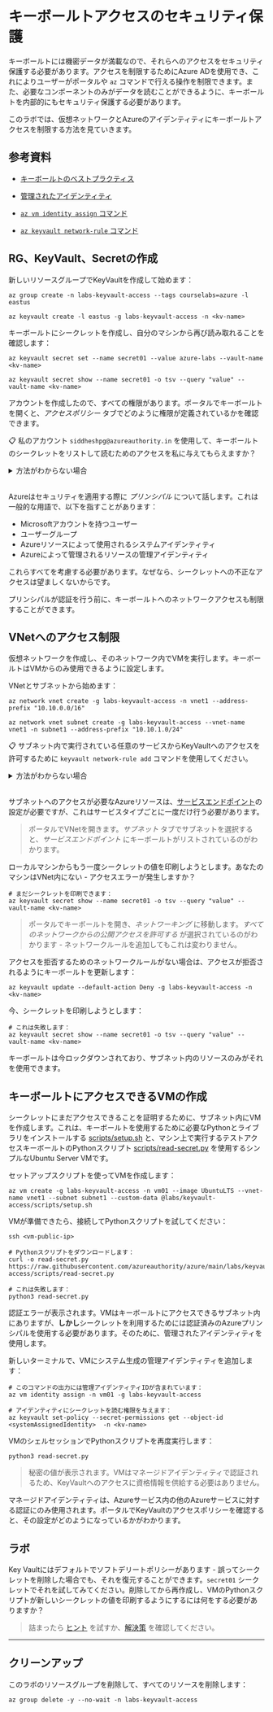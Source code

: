 # キーボールトアクセスのセキュリティ保護

キーボールトには機密データが満載なので、それらへのアクセスをセキュリティ保護する必要があります。アクセスを制限するためにAzure ADを使用でき、これによりユーザーがポータルや `az` コマンドで行える操作を制限できます。また、必要なコンポーネントのみがデータを読むことができるように、キーボールトを内部的にもセキュリティ保護する必要があります。

このラボでは、仮想ネットワークとAzureのアイデンティティにキーボールトアクセスを制限する方法を見ていきます。

## 参考資料

- [キーボールトのベストプラクティス](https://learn.microsoft.com/ja-jp/azure/key-vault/general/best-practices)

- [管理されたアイデンティティ](https://docs.microsoft.com/ja-jp/azure/active-directory/managed-identities-azure-resources/overview)

- [`az vm identity assign` コマンド](https://docs.microsoft.com/ja-jp/cli/azure/vm/identity?view=azure-cli-latest#az-vm-identity-assign)

- [`az keyvault network-rule` コマンド](https://docs.microsoft.com/ja-jp/cli/azure/keyvault/network-rule?view=azure-cli-latest)

## RG、KeyVault、Secretの作成

新しいリソースグループでKeyVaultを作成して始めます：



```
az group create -n labs-keyvault-access --tags courselabs=azure -l eastus

az keyvault create -l eastus -g labs-keyvault-access -n <kv-name>
```


キーボールトにシークレットを作成し、自分のマシンから再び読み取れることを確認します：



```
az keyvault secret set --name secret01 --value azure-labs --vault-name <kv-name>

az keyvault secret show --name secret01 -o tsv --query "value" --vault-name <kv-name>
```


アカウントを作成したので、すべての権限があります。ポータルでキーボールトを開くと、_アクセスポリシー_ タブでどのように権限が定義されているかを確認できます。

📋 私のアカウント `siddheshpg@azureauthority.in` を使用して、キーボールトのシークレットをリストして読むためのアクセスを私に与えてもらえますか？

<details>
  <summary>方法がわからない場合</summary>

新しいアクセスポリシーを追加し、必要な権限を選択します。次に、権限を付与するための _プリンシパル_ を選択する必要があります。

私のメールアドレスを入力すると、結果が見つかりません。使用できるプリンシパルのリストは、ご自身のAzure Active Directory (AD) アカウントに限られており、私のアイデンティティは異なるADアカウントにあります。

私にアクセスを与える場合は、Azure Active Directoryに私を外部IDとして追加する必要があります。

ですが、本当にアクセスは必要ありません :)

</details><br/>

Azureはセキュリティを適用する際に _プリンシパル_ について話します。これは一般的な用語で、以下を指すことがあります：

- Microsoftアカウントを持つユーザー
- ユーザーグループ
- Azureリソースによって使用されるシステムアイデンティティ
- Azureによって管理されるリソースの管理アイデンティティ

これらすべてを考慮する必要があります。なぜなら、シークレットへの不正なアクセスは望ましくないからです。

プリンシパルが認証を行う前に、キーボールトへのネットワークアクセスも制限することができます。

## VNetへのアクセス制限

仮想ネットワークを作成し、そのネットワーク内でVMを実行します。キーボールトはVMからのみ使用できるように設定します。

VNetとサブネットから始めます：



```
az network vnet create -g labs-keyvault-access -n vnet1 --address-prefix "10.10.0.0/16"

az network vnet subnet create -g labs-keyvault-access --vnet-name vnet1 -n subnet1 --address-prefix "10.10.1.0/24"
```


📋 サブネット内で実行されている任意のサービスからKeyVaultへのアクセスを許可するために `keyvault network-rule add` コマンドを使用してください。

<details>
  <summary>方法がわからない場合</summary>

ヘルプを確認します：



```
az keyvault network-rule add --help
```


サブネットを追加してみます：



```
# これはエラーを表示します：
az keyvault network-rule add -g labs-keyvault-access --vnet-name vnet1 --subnet subnet1 --name <kv-name>
```


他のサービスがサブネットへのトラフィックをルーティングすることを許可されていない限り、_サービスエンドポイント_ で明示的に許可する必要があります。これにより、キーボールトリソースがサブネットに入ることが許可されます：


```
az network vnet subnet update -g labs-keyvault-access --vnet-name vnet1 -n subnet1 --service-endpoints 'Microsoft.KeyVault'
```


これでネットワークルールを追加できます：


```
az keyvault network-rule add -g labs-keyvault-access --vnet-name vnet1 --subnet subnet1 -n <kv-name>
```


</details><br/>

サブネットへのアクセスが必要なAzureリソースは、[サービスエンドポイント](https://learn.microsoft.com/ja-jp/azure/virtual-network/virtual-network-service-endpoints-overview)の設定が必要ですが、これはサービスタイプごとに一度だけ行う必要があります。

> ポータルでVNetを開きます。_サブネット_ タブでサブネットを選択すると、_サービスエンドポイント_ にキーボールトがリストされているのがわかります。

ローカルマシンからもう一度シークレットの値を印刷しようとします。あなたのマシンはVNet内にない - アクセスエラーが発生しますか？


```
# まだシークレットを印刷できます：
az keyvault secret show --name secret01 -o tsv --query "value" --vault-name <kv-name>
```


> ポータルでキーボールトを開き、_ネットワーキング_ に移動します。_すべてのネットワークからの公開アクセスを許可する_ が選択されているのがわかります - ネットワークルールを追加してもこれは変わりません。

アクセスを拒否するためのネットワークルールがない場合は、アクセスが拒否されるようにキーボールトを更新します：



```
az keyvault update --default-action Deny -g labs-keyvault-access -n <kv-name>
```


今、シークレットを印刷しようとします：



```
# これは失敗します：
az keyvault secret show --name secret01 -o tsv --query "value" --vault-name <kv-name>
```


キーボールトは今ロックダウンされており、サブネット内のリソースのみがそれを使用できます。

## キーボールトにアクセスできるVMの作成

シークレットにまだアクセスできることを証明するために、サブネット内にVMを作成します。これは、キーボールトを使用するために必要なPythonとライブラリをインストールする [scripts/setup.sh](/labs/keyvault-access/scripts/setup.sh) と、マシン上で実行するテストアクセスキーボールトのPythonスクリプト [scripts/read-secret.py](/labs/keyvault-access/scripts/read-secret.py) を使用するシンプルなUbuntu Server VMです。

セットアップスクリプトを使ってVMを作成します：



```
az vm create -g labs-keyvault-access -n vm01 --image UbuntuLTS --vnet-name vnet1 --subnet subnet1 --custom-data @labs/keyvault-access/scripts/setup.sh
```


VMが準備できたら、接続してPythonスクリプトを試してください：



```
ssh <vm-public-ip>

# Pythonスクリプトをダウンロードします：
curl -o read-secret.py https://raw.githubusercontent.com/azureauthority/azure/main/labs/keyvault-access/scripts/read-secret.py

# これは失敗します：
python3 read-secret.py
```


認証エラーが表示されます。VMはキーボールトにアクセスできるサブネット内にありますが、**しかし**シークレットを利用するためには認証済みのAzureプリンシパルを使用する必要があります。そのために、管理されたアイデンティティを使用します。

新しいターミナルで、VMにシステム生成の管理アイデンティティを追加します：



```
# このコマンドの出力には管理アイデンティティIDが含まれています：
az vm identity assign -n vm01 -g labs-keyvault-access

# アイデンティティにシークレットを読む権限を与えます：
az keyvault set-policy --secret-permissions get --object-id <systemAssignedIdentity>  -n <kv-name>
```


VMのシェルセッションでPythonスクリプトを再度実行します：



```
python3 read-secret.py
```

> 秘密の値が表示されます。VMはマネージドアイデンティティで認証されるため、KeyVaultへのアクセスに資格情報を供給する必要はありません。

マネージドアイデンティティは、Azureサービス内の他のAzureサービスに対する認証にのみ使用されます。ポータルでKeyVaultのアクセスポリシーを確認すると、その設定がどのようになっているかがわかります。

## ラボ

Key Vaultにはデフォルトでソフトデリートポリシーがあります - 誤ってシークレットを削除した場合でも、それを復元することができます。`secret01` シークレットでそれを試してみてください。削除してから再作成し、VMのPythonスクリプトが新しいシークレットの値を印刷するようにするには何をする必要がありますか？

> 詰まったら [ヒント](hints_jp.md) を試すか、[解決策](solution_jp.md) を確認してください。

___

## クリーンアップ

このラボのリソースグループを削除して、すべてのリソースを削除します：



```
az group delete -y --no-wait -n labs-keyvault-access
```
